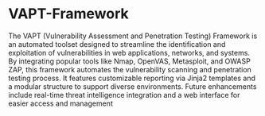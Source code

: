 # VAPT-Framework

The VAPT (Vulnerability Assessment and Penetration Testing) Framework is an automated toolset designed to streamline the identification and exploitation of vulnerabilities in web applications, networks, and systems. By integrating popular tools like Nmap, OpenVAS, Metasploit, and OWASP ZAP, this framework automates the vulnerability scanning and penetration testing process. It features customizable reporting via Jinja2 templates and a modular structure to support diverse environments. Future enhancements include real-time threat intelligence integration and a web interface for easier access and management
